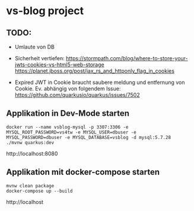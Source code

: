 # vs-blog project
## TODO:  

- Umlaute von DB

- Sicherheit vertiefen:
https://stormpath.com/blog/where-to-store-your-jwts-cookies-vs-html5-web-storage  
https://planet.jboss.org/post/jax_rs_and_httponly_flag_in_cookies  

- Expired JWT in Cookie braucht saubere meldung und entfernung von Cookie. Ev. abhängig von folgendem Issue:  
https://github.com/quarkusio/quarkus/issues/7502  


## Applikation in Dev-Mode starten
```
docker run --name vsblog-mysql -p 3307:3306 -e MYSQL_ROOT_PASSWORD=vs4tw -e MYSQL_USER=dbuser -e MYSQL_PASSWORD=dbuser -e MYSQL_DATABASE=vsblog -d mysql:5.7.28
./mvnw quarkus:dev
```
http://localhost:8080

## Applikation mit docker-compose starten

    mvnw clean package
    docker-compose up --build

http://localhost